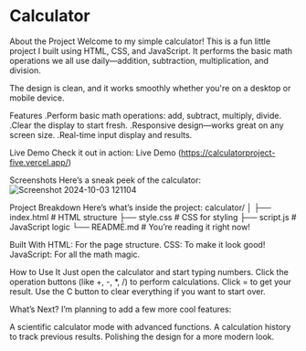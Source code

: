 # Calculator
About the Project
Welcome to my simple calculator! This is a fun little project I built using HTML, CSS, and JavaScript. It performs the basic math operations we all use daily—addition, subtraction, multiplication, and division.

The design is clean, and it works smoothly whether you're on a desktop or mobile device.

Features
.Perform basic math operations: add, subtract, multiply, divide.
.Clear the display to start fresh.
.Responsive design—works great on any screen size.
.Real-time input display and results.

Live Demo
Check it out in action: Live Demo (https://calculatorproject-five.vercel.app/)

Screenshots
Here’s a sneak peek of the calculator:
![Screenshot 2024-10-03 121104](https://github.com/user-attachments/assets/5a0c347d-8aa2-4e7e-94c3-bbf431d64b44)

Project Breakdown
Here’s what’s inside the project:
calculator/
│
├── index.html       # HTML structure
├── style.css        # CSS for styling
├── script.js        # JavaScript logic
└── README.md        # You’re reading it right now!

Built With
HTML: For the page structure.
CSS: To make it look good!
JavaScript: For all the math magic.

How to Use It
Just open the calculator and start typing numbers.
Click the operation buttons (like +, -, *, /) to perform calculations.
Click = to get your result.
Use the C button to clear everything if you want to start over.

What’s Next?
I’m planning to add a few more cool features:

A scientific calculator mode with advanced functions.
A calculation history to track previous results.
Polishing the design for a more modern look.

